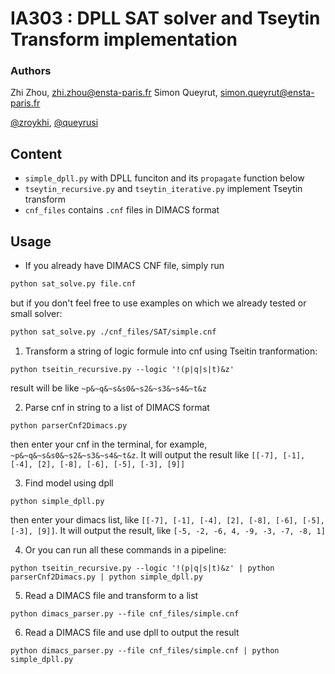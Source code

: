 IA303 : DPLL SAT solver and Tseytin Transform implementation
====

### Authors
Zhi Zhou, <zhi.zhou@ensta-paris.fr>
 Simon Queyrut,  <simon.queyrut@ensta-paris.fr>
 
 [@zroykhi](https://github.com/zroykhi), [@queyrusi][github] 

[github]: http://github.com/queyrusi


## Content
+ `simple_dpll.py` with DPLL funciton and its `propagate` function below
+ `tseytin_recursive.py` and `tseytin_iterative.py` implement Tseytin transform
+ `cnf_files` contains `.cnf` files in DIMACS format

## Usage 

+ If you already have DIMACS CNF file, simply run
```bash
python sat_solve.py file.cnf
```
but if you don't feel free to use examples on which we already tested or small solver:
```bash
python sat_solve.py ./cnf_files/SAT/simple.cnf
```

1. Transform a string of logic formule into cnf using Tseitin tranformation:
```
python tseitin_recursive.py --logic '!(p|q|s|t)&z'
```
result will be like `~p&~q&~s&s0&~s2&~s3&~s4&~t&z`

2. Parse cnf in string to a list of DIMACS format
```
python parserCnf2Dimacs.py
```
then enter your cnf in the terminal, for example, `~p&~q&~s&s0&~s2&~s3&~s4&~t&z`. It will output the result like `[[-7], [-1], [-4], [2], [-8], [-6], [-5], [-3], [9]]`

3. Find model using dpll
```
python simple_dpll.py
```
then enter your dimacs list, like `[[-7], [-1], [-4], [2], [-8], [-6], [-5], [-3], [9]]`. It will output the result, like `[-5, -2, -6, 4, -9, -3, -7, -8, 1]`

4. Or you can run all these commands in a pipeline:
```
python tseitin_recursive.py --logic '!(p|q|s|t)&z' | python parserCnf2Dimacs.py | python simple_dpll.py
```

5. Read a DIMACS file and transform to a list
```
python dimacs_parser.py --file cnf_files/simple.cnf
```

6. Read a DIMACS file and use dpll to output the result
```
python dimacs_parser.py --file cnf_files/simple.cnf | python simple_dpll.py
```